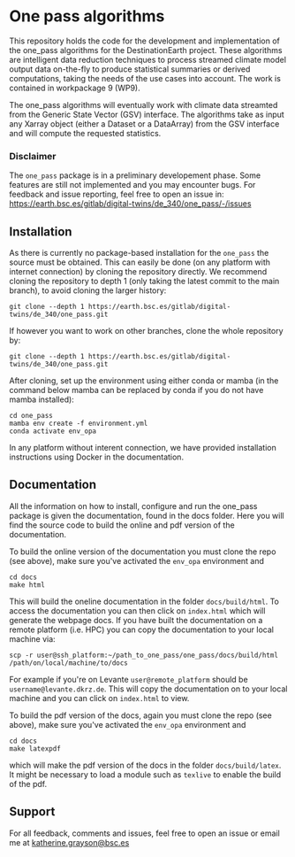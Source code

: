 # One pass algorithms

This repository holds the code for the development and implementation of the one_pass algorithms for the DestinationEarth project. These algorithms are intelligent data reduction techniques to process streamed climate model output data on-the-fly to produce statistical summaries or derived computations, taking the needs of the use cases into account. The work is contained in workpackage 9 (WP9).

The one_pass algorithms will eventually work with climate data streamted from the Generic State Vector (GSV) interface. The algorithms take as input any Xarray object (either a Dataset or a DataArray) from the GSV interface and will compute the requested statistics. 

### Disclaimer
The `one_pass` package is in a preliminary developement phase. Some features are still not implemented and you may encounter bugs. For feedback and issue reporting, feel free to open an issue in: https://earth.bsc.es/gitlab/digital-twins/de_340/one_pass/-/issues
 
## Installation
As there is currently no package-based installation for the `one_pass` the source must be obtained. This can easily be done (on any platform with internet connection) by cloning the repository directly. We recommend cloning the repository to depth 1 (only taking the latest commit to the main branch), to avoid cloning the larger history:

```
git clone --depth 1 https://earth.bsc.es/gitlab/digital-twins/de_340/one_pass.git

```
If however you want to work on other branches, clone the whole repository by: 

```
git clone --depth 1 https://earth.bsc.es/gitlab/digital-twins/de_340/one_pass.git

```
After cloning, set up the environment using either conda or mamba (in the command below mamba can be replaced by conda if you do not have mamba installed): 

```
cd one_pass
mamba env create -f environment.yml
conda activate env_opa

```
In any platform without interent connection, we have provided installation instructions using Docker in the documentation. 

## Documentation 

All the information on how to install, configure and run the one_pass package is given the documentation, found in the docs folder. Here you will find the source code to build the online and pdf version of the documentation. 

To build the online version of the documentation you must clone the repo (see above), make sure you've activated the `env_opa` environment and 

```
cd docs
make html 

```
 
This will build the oneline documentation in the folder `docs/build/html`. To access the documentation you can then click on `index.html` which will generate the webpage docs. If you have built the documentation on a remote platform (i.e. HPC) you can copy the documentation to your local machine via: 

```
scp -r user@ssh_platform:~/path_to_one_pass/one_pass/docs/build/html /path/on/local/machine/to/docs

``` 
For example if you're on Levante `user@remote_platform` should be `username@levante.dkrz.de`. This will copy the documentation on to your local machine and you can click on `index.html` to view. 

To build the pdf version of the docs, again you must clone the repo (see above), make sure you've activated the `env_opa` environment and

```
cd docs
make latexpdf

```
which will make the pdf version of the docs in the folder `docs/build/latex`. It might be necessary to load a module such as `texlive` to enable the build of the pdf.

## Support

For all feedback, comments and issues, feel free to open an issue or email me at katherine.grayson@bsc.es


